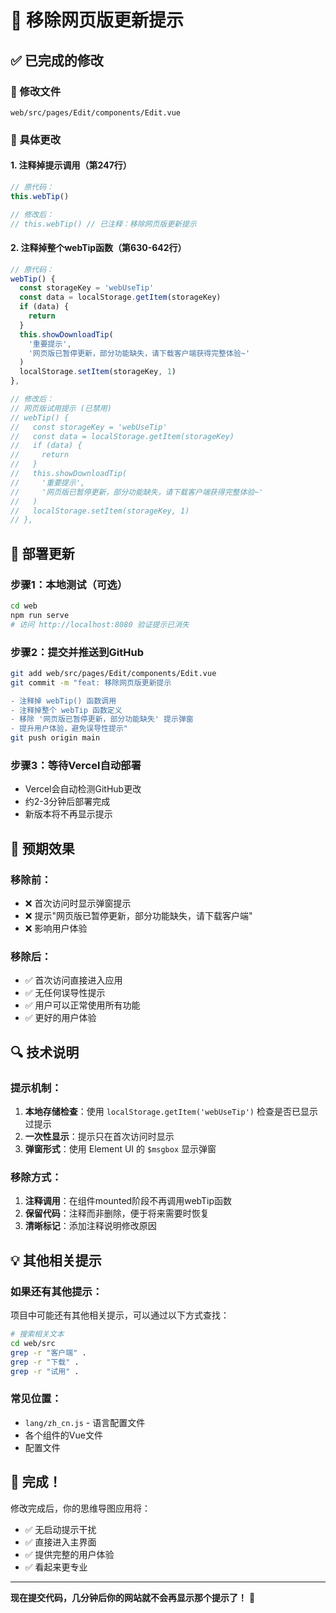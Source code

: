 # 🎯 移除网页版更新提示

## ✅ 已完成的修改

### 🔧 修改文件
`web/src/pages/Edit/components/Edit.vue`

### 📝 具体更改

#### 1. 注释掉提示调用（第247行）
```javascript
// 原代码：
this.webTip()

// 修改后：
// this.webTip() // 已注释：移除网页版更新提示
```

#### 2. 注释掉整个webTip函数（第630-642行）
```javascript
// 原代码：
webTip() {
  const storageKey = 'webUseTip'
  const data = localStorage.getItem(storageKey)
  if (data) {
    return
  }
  this.showDownloadTip(
    '重要提示',
    '网页版已暂停更新，部分功能缺失，请下载客户端获得完整体验~'
  )
  localStorage.setItem(storageKey, 1)
},

// 修改后：
// 网页版试用提示 (已禁用)
// webTip() {
//   const storageKey = 'webUseTip'
//   const data = localStorage.getItem(storageKey)
//   if (data) {
//     return
//   }
//   this.showDownloadTip(
//     '重要提示',
//     '网页版已暂停更新，部分功能缺失，请下载客户端获得完整体验~'
//   )
//   localStorage.setItem(storageKey, 1)
// },
```

## 🚀 部署更新

### 步骤1：本地测试（可选）
```bash
cd web
npm run serve
# 访问 http://localhost:8080 验证提示已消失
```

### 步骤2：提交并推送到GitHub
```bash
git add web/src/pages/Edit/components/Edit.vue
git commit -m "feat: 移除网页版更新提示

- 注释掉 webTip() 函数调用
- 注释掉整个 webTip 函数定义
- 移除 '网页版已暂停更新，部分功能缺失' 提示弹窗
- 提升用户体验，避免误导性提示"
git push origin main
```

### 步骤3：等待Vercel自动部署
- Vercel会自动检测GitHub更改
- 约2-3分钟后部署完成
- 新版本将不再显示提示

## 🎯 预期效果

### 移除前：
- ❌ 首次访问时显示弹窗提示
- ❌ 提示"网页版已暂停更新，部分功能缺失，请下载客户端"
- ❌ 影响用户体验

### 移除后：
- ✅ 首次访问直接进入应用
- ✅ 无任何误导性提示
- ✅ 用户可以正常使用所有功能
- ✅ 更好的用户体验

## 🔍 技术说明

### 提示机制：
1. **本地存储检查**：使用 `localStorage.getItem('webUseTip')` 检查是否已显示过提示
2. **一次性显示**：提示只在首次访问时显示
3. **弹窗形式**：使用 Element UI 的 `$msgbox` 显示弹窗

### 移除方式：
1. **注释调用**：在组件mounted阶段不再调用webTip函数
2. **保留代码**：注释而非删除，便于将来需要时恢复
3. **清晰标记**：添加注释说明修改原因

## 💡 其他相关提示

### 如果还有其他提示：
项目中可能还有其他相关提示，可以通过以下方式查找：

```bash
# 搜索相关文本
cd web/src
grep -r "客户端" .
grep -r "下载" .
grep -r "试用" .
```

### 常见位置：
- `lang/zh_cn.js` - 语言配置文件
- 各个组件的Vue文件
- 配置文件

## 🎉 完成！

修改完成后，你的思维导图应用将：
- ✅ 无启动提示干扰
- ✅ 直接进入主界面
- ✅ 提供完整的用户体验
- ✅ 看起来更专业

---

**现在提交代码，几分钟后你的网站就不会再显示那个提示了！** 🚀